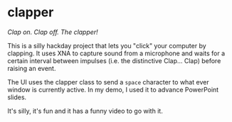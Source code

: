 clapper
=======

*Clap on. Clap off. The clapper!*

This is a silly hackday project that lets you "click" your computer by clapping.
It uses XNA to capture sound from a microphone and waits for a certain interval
between impulses (i.e. the distinctive Clap... Clap) before raising an event.

The UI uses the clapper class to send a `space` character to what ever window
is currently active. In my demo, I used it to advance PowerPoint slides.

It's silly, it's fun and it has a funny video to go with it.
